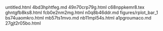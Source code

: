 untitled.html
4bd3hphtfeg.md
49n70crp79g.html
c68nppkemr8.tex
ghntgfb8ks8.html
fcb0e2nm2mg.html
n0q8b46ddr.md
figures/rplot_bar_1
bs74uaomkro.html
mb57ts1mvo.md
nb11mpl54s.html
a1pgroumaco.md
27gjt2r05bo.html